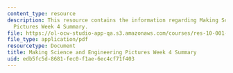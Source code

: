 ```yaml
---
content_type: resource
description: This resource contains the information regarding Making Science and Engineering
  Pictures Week 4 Summary.
file: https://ol-ocw-studio-app-qa.s3.amazonaws.com/courses/res-10-001-making-science-and-engineering-pictures-a-practical-guide-to-presenting-your-work-spring-2016/edb5fc5d8681fec0f1ae6ec4cf71f403_MITRES_10_001S16_Sum_Wk4.pdf
file_type: application/pdf
resourcetype: Document
title: Making Science and Engineering Pictures Week 4 Summary
uid: edb5fc5d-8681-fec0-f1ae-6ec4cf71f403
---
```


